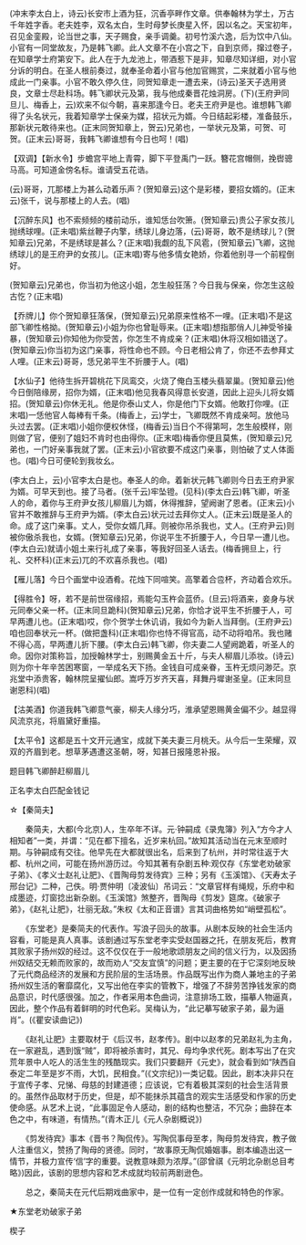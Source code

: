<!-- { "loadSidebar": true } -->
(冲末李太白上，诗云)长安市上酒为狂，沉香亭畔作文章。供奉翰林为学土，万古千年姓字香。老夫姓李，双名太白，生时母梦长庚星入怀，因以名之。天宝初年，召见金銮殿，论当世之事，天子赐食，亲手调羹。初号竹溪六逸，后为饮中八仙。小官有一同堂故友，乃是韩飞卿。此人文章不在小宫之下，自到京师，撺过卷子，在知章学士府第安下。此人在于九龙池上，带酒惹下是非，知章尽知详细，对小官分诉的明白。在圣人根前奏过，就奉圣命着小官与他加官赐赏，二来就着小官与他成此一门亲事。小官不敢久停久住，同贺知章走一遭去来，(诗云)圣天子选用贤良，文章士尽赴科场。韩飞卿状元及第，我与他成秦晋花烛洞房。(下)(王府尹同旦儿、梅香上，云)欢来不似今朝，喜来那逢今日。老夫王府尹是也。谁想韩飞卿得了头名状元，我着知章学士保亲为媒，招状元为婿。今日结起彩楼，准备鼓乐，那新状元敢待来也。(正末同贺知章上，贺云)兄弟也，一举状元及第，可贺、可贺。(正末云)哥哥，我韩飞卿谁想有今日也呵！(唱)

【双调】【新水令】步蟾宫平地上青霄，脚下平登禹门一跃。簪花宫帽侧，挽辔骢马高。可知道金傍名标。谁请受五花诰。

(云)哥哥，兀那楼上为甚么动着乐声？(贺知章云)这个是彩楼，要招女婿的。(正末云)张千，说与那楼上的人去。(唱)

【沉醉东风】也不索频频的楼前动乐，谁知恁台吹箫。(贺知章云)贵公子家女孩儿抛绣球哩。(正未唱)紫丝鞭子内擎，绣球儿身边落，(云)哥哥，敢不是绣球儿？(贺知章云)兄弟，不是绣球是甚么？(正末唱)我觑的乱下风雹，(贺知章云)飞卿，这抛绣球儿的是王府尹的女孩儿。(正末唱)寄与他多情女艳娇，你着他别寻一个前程倒好。

(贺知章云)兄弟也，你当初为他这小姐，怎生般狂荡？今日我与保亲，你怎生这般古忔？(正末唱)

【乔牌儿】你个贺知章狂落保，(贺知章云)兄弟原来性格不一哩。(正末唱)不是这部飞卿性格拗。(贺知章云)小姐为你也曾耻辱来。(正末唱)想指那俏人儿神受爷操暴，(贺知章云)你知他为你受苦，你怎生不肯成亲？(正末唱)休将汉相如错送了。(贺知章云)你当初为这门亲事，将性命也不顾。今日老相公肯了，你还不去参拜丈人哩。(正末云)哥哥，恁兄弟平生不折腰于人。(唱)

【水仙子】他待生拆开碧桃花下凤鸾交，火烧了俺白玉楼头翡翠巢。(贺知章云)他今日倒陪缘房，招你为婿，(正末唱)他见我春风得意长安道，因此上迎头儿将女婿招。(贺知章云)你休无礼。他是你泰山丈人，你是他门下女婿。他敢打你哩。(正末唱)一恁他官人每棒有千条。(梅香上，云)学士，飞卿既然不肯成亲呵。放他马头过去罢。(正末唱)小姐你便权休怪，(梅香云)当日个不得第呵，怎生般模样，刚则做了官，便别了姐妇不肯时也由得你。(正末唱)梅香你便且莫焦，(贺知章云)兄弟也，一门好亲事我就了罢。(正末云)小官欲要不成这门亲事，则怕破了丈人体面也。(唱)今日可便轮到我妆幺。

(李太白上，云)小官李太白是也。奉圣人的命。着新状元韩飞卿则今日去王府尹家为婿。可早天到也。接了马者。(张千云)牢坠镫。(见科)(李太白云)韩飞卿，听圣人的命，着你与王府尹女孩儿柳眉儿为婿，休得推辞，望阙谢了恩者。(正末云)小官并不敢推辞与王府尹为婿。(李太白云)状元过去拜你丈人。(正末云)既是圣人的命。成了这门亲事。丈人，受你女婿几拜。则被你吊杀我也，丈人。(王府尹云)则被你傲杀我也，女婿。(贺知章云)兄弟，你说平生不折腰于人，今日早一遭儿也。(李太白云)就请小姐土来行礼成了亲事，等我好回圣人话去。(梅香拥旦上，行礼、交杯科)(正末云)兀的不欢喜杀我也。(唱)

【雁儿落】今日个画堂中设酒肴。花烛下同喧笑。高擎着合卺杯，齐动着合欢乐。

【得胜令】呀，若不是前世宿缘招，焉能勾玉杵会蓝侨。(旦云)将酒来，妾身与状元同奉父亲一杯。(正末同旦跪科)(贺知章云)兄弟，你恰才说平生不折腰于人，可早两遭儿也。(正末唱)哎，你个贺学士休讥诮，我如今为新人当拜倒。(王府尹云)咱也回奉状元一杯。(做把盏科)(正末唱)你也恃不得官高，动不动将咱吊。我也赌不得心高，早两遭儿折下腰。(李太白云)韩飞卿，你夫妻二人望阙跪着，听圣人的命。因你对策称旨，加授翰林学士，别赐黄金五十斤，与夫人柳眉儿添妆。(诗云)则为你十年辛苦困寒窗，一举成名天下扬。金钱自可成亲眷，玉杵无烦问渺茫。京兆堂中添贵客，翰林院呈擢仙郎。嵩呼万岁齐天喜，拜舞丹墀谢圣皇。(正末同旦谢恩科)(唱)

【沽美酒】你道我韩飞卿意气豪，柳夫人缘分巧，淮承望恩赐黄金偏不少。越显得风流京兆，将眉黛好重描。

【太平令】这都是五十文开元通宝，成就下美夫妻三月桃夭。从今后一生荣耀，双双的齐眉到老。想草茅遇遭这圣朝，呀，知甚日报隆恩补报。

题目韩飞卿醉赶柳眉儿

正名李太白匹配金钱记
　




☆【秦简夫】
 
　　秦简夫，大都(今北京)人，生卒年不详。元·钟嗣成《录鬼簿》列入“方今才人相知者”一类，并谓：“见在都下擅名，近岁来杭回。”故知其活动当在元末至顺时期。与钟嗣成有交往。他早先在大都就很出名，后来到了杭州，并时常往返于大都、杭州之间，可能在扬州游历过。今知其著有杂剧五种:观仅存《东堂老劝破家子弟》、《孝义士赵礼让肥》、《晋陶母剪发待宾》三种；另有《玉溪馆》、《天寿太子邢台记》二种，己佚。明·贾仲明〔凌波仙〕吊词云：“文章官样有绳规，乐府中和成墨迹，灯窗捻出新杂剧。《玉溪馆》煞整齐，晋陶母《剪发》筵席。《破家子弟》，《赵礼让肥》，壮丽无敌。”朱权《太和正音谱》言其词曲格势如“峭壁孤松”。

　　《东堂老》是秦简夫的代表作。写浪子回头的故事。从剧本反映的社会生活内容看，可能是真人真事。该剧通过写东堂老李实受赵国器之托，在朋友死后，教育其败家子扬州奴的经过。这不仅仅在于一般地歌颂朋友之间的信义行为，以及因扬州奴结交无赖而败家的，故而劝人“交友宜慎”的问题；更主要的在于它深刻地反映了元代商品经济的发展和方民阶层的生活场景。作品既写出作为商人兼地主的子弟扬州奴生活的奢靡腐化，又写出他在李实的管教下，增强了不辞劳苦挣钱发家的商品意识，时代感很强。加之，作者采用本色曲词，注意排场工致，描摹人物逼真，因此，整个作品有着鲜明的时代色彩。吴梅认为，“此记摹写破家子弟，最为逼肖”。(《瞿安读曲记》)

　　《赵礼让肥》主要取材于《后汉书，赵孝传》。剧中以赵孝的兄弟赵礼为主角，在一家避乱，遇到饿“贼”，即将被杀害时，其兄、母均争求代死。剧本写出了在灾荒年景中人吃人的活生生的残酷现实。我们只要翻开《元史》，就会看到如“陕西自泰定二年至是岁不雨，大饥，民相食。”(《文宗纪》)一类记载。因此，剧本决非只在于宣传子孝、兄悌、母慈的封建道德；应该说，它有着极其深刻的社会生活背景的。虽然作品取材于历史，但是，却不能抹杀其蕴含的观实生活感受和作家的历史使命感。从艺术上说，“此事固足令人感动，剧的结构也整洁，不冗杂；曲辞在本色之中，有味道，有情热。”(青木正儿《元人杂剧概说》)

　　《剪发待宾》事本《晋书？陶侃传》。写陶侃事母至孝，陶母剪发待宾，教子做人注重信义，赞扬了陶母的贤德。同时，“故事原无陶侃婚姻事。剧本编造出这一情节，并极力宣传‘信’字的重要。说教意味颇为浓厚。”(邵曾祺《元明北杂剧总目考略》)因此，该剧的思想内容和艺术成就均较前两剧逊色。

　　总之，秦简夫在元代后期戏曲家中，是一位有一定创作成就和特色的作家。 

 
 
★东堂老劝破家子弟

楔子


